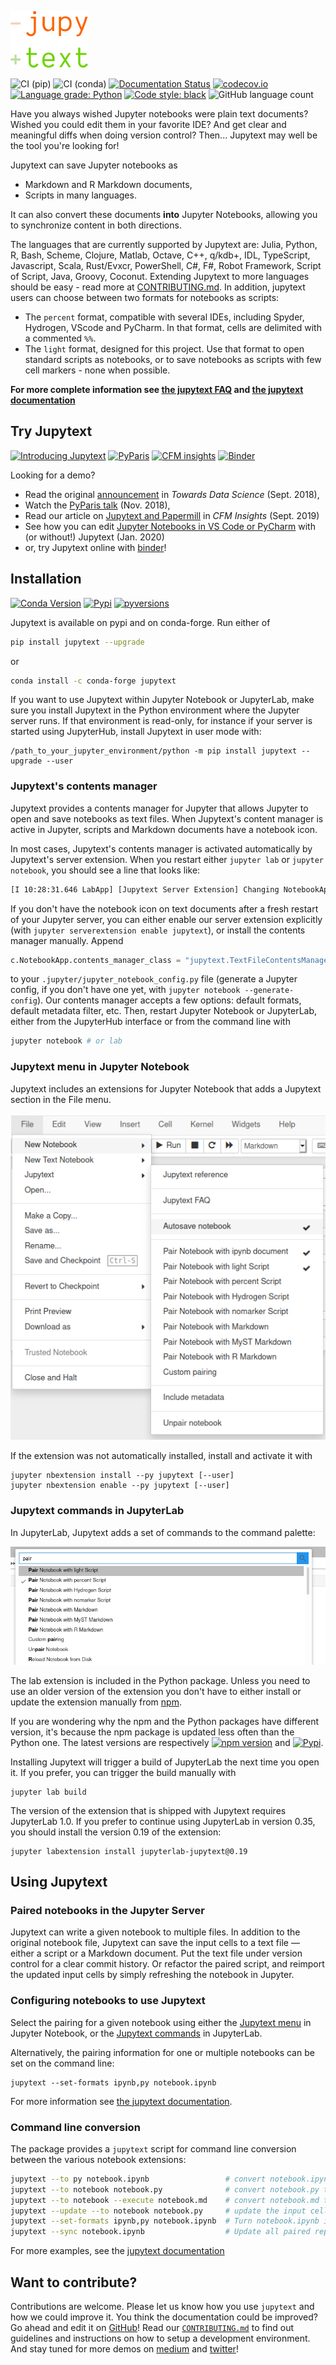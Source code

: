 ![](https://raw.githubusercontent.com/mwouts/jupytext/master/docs/logo.png)

![CI (pip)](https://github.com/mwouts/jupytext/workflows/CI%20(pip)/badge.svg)
![CI (conda)](https://github.com/mwouts/jupytext/workflows/CI%20(conda)/badge.svg)
[![Documentation Status](https://readthedocs.org/projects/jupytext/badge/?version=latest)](https://jupytext.readthedocs.io/en/latest/?badge=latest)
[![codecov.io](https://codecov.io/github/mwouts/jupytext/coverage.svg?branch=master)](https://codecov.io/github/mwouts/jupytext?branch=master)
[![Language grade: Python](https://img.shields.io/lgtm/grade/python/g/mwouts/jupytext.svg)](https://lgtm.com/projects/g/mwouts/jupytext/context:python)
[![Code style: black](https://img.shields.io/badge/code%20style-black-000000.svg)](https://github.com/psf/black)
![GitHub language count](https://img.shields.io/github/languages/count/mwouts/jupytext)

Have you always wished Jupyter notebooks were plain text documents? Wished you could edit them in your favorite IDE? And get clear and meaningful diffs when doing version control? Then... Jupytext may well be the tool you're looking for!

Jupytext can save Jupyter notebooks as
- Markdown and R Markdown documents,
- Scripts in many languages.

It can also convert these documents **into** Jupyter
Notebooks, allowing you to synchronize content in both
directions.

The languages that are currently supported by Jupytext are: Julia, Python, R, Bash, Scheme, Clojure, Matlab, Octave, C++, q/kdb+, IDL, TypeScript, Javascript, Scala, Rust/Evxcr, PowerShell, C#, F#, Robot Framework, Script of Script, Java, Groovy, Coconut. Extending Jupytext to more languages should be easy - read more at [CONTRIBUTING.md](https://github.com/mwouts/jupytext/blob/master/CONTRIBUTING.md). In addition, jupytext users can choose between two formats for notebooks as scripts:
- The `percent` format, compatible with several IDEs, including Spyder, Hydrogen, VScode and PyCharm. In that format, cells are delimited with a commented `%%`.
- The `light` format, designed for this project. Use that format to open standard scripts as notebooks, or to save notebooks as scripts with few cell markers - none when possible.

**For more complete information see [the jupytext FAQ](https://jupytext.readthedocs.io/en/latest/faq.html) and [the jupytext documentation](https://jupytext.readthedocs.io)**


## Try Jupytext

[![Introducing Jupytext](https://img.shields.io/badge/TDS-Introducing%20Jupytext-blue.svg)](https://towardsdatascience.com/introducing-jupytext-9234fdff6c57)
[![PyParis](https://img.shields.io/badge/YouTube-PyParis-red.svg)](https://www.youtube.com/watch?v=y-VEZenk824)
[![CFM insights](https://img.shields.io/badge/CFM%20insights-Jupytext%20&%20Papermill-00ab6c.svg)](https://medium.com/capital-fund-management/automated-reports-with-jupyter-notebooks-using-jupytext-and-papermill-619e60c37330)
[![Binder](https://img.shields.io/badge/Binder-Try%20it!-blue.svg)](https://mybinder.org/v2/gh/mwouts/jupytext/master?urlpath=lab/tree/demo/get_started.ipynb)

Looking for a demo?
- Read the original [announcement](https://towardsdatascience.com/introducing-jupytext-9234fdff6c57) in _Towards Data Science_ (Sept. 2018),
- Watch the [PyParis talk](https://github.com/mwouts/jupytext_pyparis_2018/blob/master/README.md) (Nov. 2018),
- Read our article on [Jupytext and Papermill](https://medium.com/capital-fund-management/automated-reports-with-jupyter-notebooks-using-jupytext-and-papermill-619e60c37330) in _CFM Insights_ (Sept. 2019)
- See how you can edit [Jupyter Notebooks in VS Code or PyCharm](https://towardsdatascience.com/jupyter-notebooks-in-the-ide-visual-studio-code-versus-pycharm-5e72218eb3e8) with (or without!) Jupytext (Jan. 2020)
- or, try Jupytext online with [binder](https://mybinder.org/v2/gh/mwouts/jupytext/master?urlpath=lab/tree/demo/get_started.ipynb)!

## Installation

[![Conda Version](https://img.shields.io/conda/vn/conda-forge/jupytext.svg)](https://anaconda.org/conda-forge/jupytext)
[![Pypi](https://img.shields.io/pypi/v/jupytext.svg)](https://pypi.python.org/pypi/jupytext)
[![pyversions](https://img.shields.io/pypi/pyversions/jupytext.svg)](https://pypi.python.org/pypi/jupytext)

Jupytext is available on pypi and on conda-forge. Run either of
```bash
pip install jupytext --upgrade
```
or
```bash
conda install -c conda-forge jupytext
```

If you want to use Jupytext within Jupyter Notebook or JupyterLab, make sure you install Jupytext in the Python environment where the Jupyter server runs. If that environment is read-only, for instance if your server is started using JupyterHub, install Jupytext in user mode with:
```
/path_to_your_jupyter_environment/python -m pip install jupytext --upgrade --user
```

### Jupytext's contents manager

Jupytext provides a contents manager for Jupyter that allows Jupyter to open and save notebooks as text files. When Jupytext's content manager is active in Jupyter, scripts and Markdown documents have a notebook icon.

In most cases, Jupytext's contents manager is activated automatically by Jupytext's server extension. When you restart either `jupyter lab` or `jupyter notebook`, you should see a line that looks like:
```bash
[I 10:28:31.646 LabApp] [Jupytext Server Extension] Changing NotebookApp.contents_manager_class from LargeFileManager to jupytext.TextFileContentsManager
```

If you don't have the notebook icon on text documents after a fresh restart of your Jupyter server, you can either enable our server extension explicitly (with `jupyter serverextension enable jupytext`), or install the contents manager manually. Append
```python
c.NotebookApp.contents_manager_class = "jupytext.TextFileContentsManager"
```
to your `.jupyter/jupyter_notebook_config.py` file (generate a Jupyter config, if you don't have one yet, with `jupyter notebook --generate-config`). Our contents manager accepts a few options: default formats, default metadata filter, etc. Then, restart Jupyter Notebook or JupyterLab, either from the JupyterHub interface or from the command line with
```bash
jupyter notebook # or lab
```

### Jupytext menu in Jupyter Notebook

Jupytext includes an extensions for Jupyter Notebook that adds a Jupytext section in the File menu.

![Jupyter notebook extension](https://raw.githubusercontent.com/mwouts/jupytext_nbextension/master/jupytext_menu.png)

If the extension was not automatically installed, install and activate it with
```
jupyter nbextension install --py jupytext [--user]
jupyter nbextension enable --py jupytext [--user]
```

### Jupytext commands in JupyterLab

In JupyterLab, Jupytext adds a set of commands to the command palette:

![JupyterLab extension](https://raw.githubusercontent.com/mwouts/jupyterlab-jupytext/master/jupytext_commands.png)

The lab extension is included in the Python package. Unless you need to use an older version of the extension you don't have to either install or update the extension manually from [npm](https://www.npmjs.com/).

If you are wondering why the npm and the Python packages have different version, it's because the npm package is updated less often than the Python one. The latest versions are respectively [![npm version](https://badge.fury.io/js/jupyterlab-jupytext.svg)](https://badge.fury.io/js/jupyterlab-jupytext) and [![Pypi](https://img.shields.io/pypi/v/jupytext.svg)](https://pypi.python.org/pypi/jupytext).

Installing Jupytext will trigger a build of JupyterLab the next time you open it. If you prefer, you can trigger the build manually with
```
jupyter lab build
```

The version of the extension that is shipped with Jupytext requires JupyterLab 1.0. If you prefer to continue using JupyterLab in version 0.35, you should install the version 0.19 of the extension:
```
jupyter labextension install jupyterlab-jupytext@0.19
```

## Using Jupytext

### Paired notebooks in the Jupyter Server

Jupytext can write a given notebook to multiple files. In addition to the original notebook file, Jupytext can save the input cells to a text file &mdash; either a script or a Markdown document. Put the text file under version control for a clear commit history. Or refactor the paired script, and reimport the updated input cells by simply refreshing the notebook in Jupyter.

### Configuring notebooks to use Jupytext

Select the pairing for a given notebook using either the [Jupytext menu](#jupytext-menu-in-jupyter-notebook) in Jupyter Notebook, or the [Jupytext commands](#jupytext-commands-in-jupyterlab) in JupyterLab.

Alternatively, the pairing information for one or multiple notebooks can be set on the command line:
```
jupytext --set-formats ipynb,py notebook.ipynb
```

For more information see [the jupytext documentation](https://jupytext.readthedocs.io).

### Command line conversion

The package provides a `jupytext` script for command line conversion between the various notebook extensions:

```bash
jupytext --to py notebook.ipynb                 # convert notebook.ipynb to a .py file
jupytext --to notebook notebook.py              # convert notebook.py to an .ipynb file with no outputs
jupytext --to notebook --execute notebook.md    # convert notebook.md to an .ipynb file and run it
jupytext --update --to notebook notebook.py     # update the input cells in the .ipynb file and preserve outputs and metadata
jupytext --set-formats ipynb,py notebook.ipynb  # Turn notebook.ipynb into a paired ipynb/py notebook
jupytext --sync notebook.ipynb                  # Update all paired representations of notebook.ipynb
```

For more examples, see the [jupytext documentation](https://jupytext.readthedocs.io)

## Want to contribute?

Contributions are welcome. Please let us know how you use `jupytext` and how we could improve it. You think the documentation could be improved? Go ahead and edit it on [GitHub](https://github.com/mwouts/jupytext/tree/master/docs)! Read our [`CONTRIBUTING.md`](CONTRIBUTING.md) to find out guidelines and instructions on how to setup a development environment. And stay tuned for more demos on [medium](https://medium.com/@marc.wouts) and [twitter](https://twitter.com/marcwouts)!
